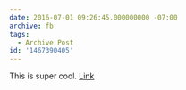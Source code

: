 ```yaml
---
date: 2016-07-01 09:26:45.000000000 -07:00
archive: fb
tags: 
  - Archive Post
id: '1467390405'
---
```


This is super cool. [Link](https://www.youtube.com/watch?v=oWfFco7K9v8)

